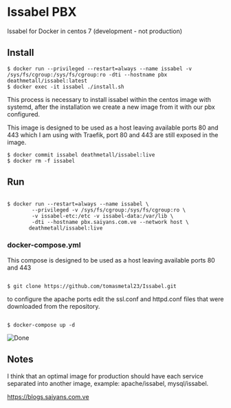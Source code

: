 <h1> Issabel PBX</h1>

Issabel for Docker in centos 7  (development - not production)

<h2>Install</h2>


<pre><code>$ docker run --privileged --restart=always --name issabel -v /sys/fs/cgroup:/sys/fs/cgroup:ro -dti --hostname pbx  deathmetall/issabel:latest
$ docker exec -it issabel ./install.sh
</code></pre>
This process is necessary to install issabel within the centos image with systemd, after the installation we create a new image from it with our pbx configured. 

This image is designed to be used as a host leaving available ports 80 and 443 which I am using with Traefik, port 80 and 443 are still exposed in the image.
<pre><code>$ docker commit issabel deathmetall/issabel:live
$ docker rm -f issabel
</code></pre>

<h2> Run</h2>
<pre><code>
$ docker run --restart=always --name issabel \
        --privileged -v /sys/fs/cgroup:/sys/fs/cgroup:ro \
        -v issabel-etc:/etc -v issabel-data:/var/lib \
        -dti --hostname pbx.saiyans.com.ve --network host \
       deathmetall/issabel:live
</code></pre>

### docker-compose.yml 

This compose is designed to be used as a host leaving available ports 80 and 443
<pre><code>
$ git clone https://github.com/tomasmetal23/Issabel.git
</code></pre>
to configure the apache ports edit the ssl.conf and httpd.conf files that were downloaded from the repository. 
<pre><code>
$ docker-compose up -d
</code></pre>
![Done](https://i.imgur.com/1lZEjNf.png)

<h2>Notes</h2>
I think that an optimal image for production should have each service separated into another image, example: apache/issabel, mysql/issabel.

https://blogs.saiyans.com.ve
